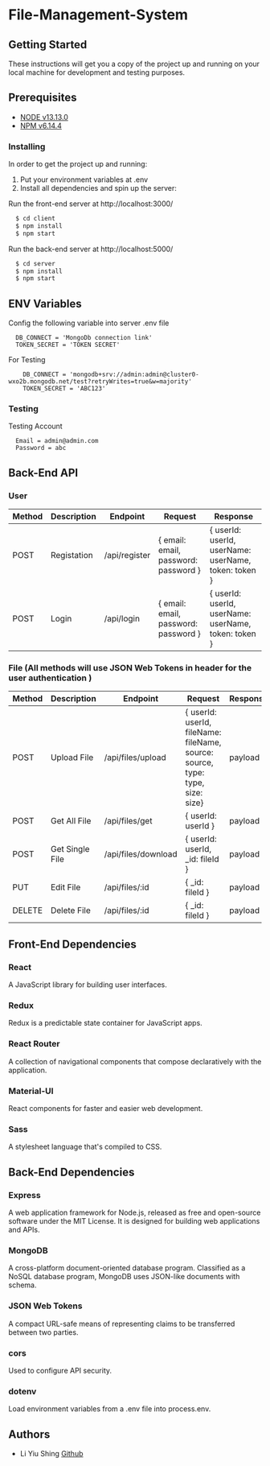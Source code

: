 # File-Management-System

## Getting Started
These instructions will get you a copy of the project up and running on your local machine for development and testing purposes.

## Prerequisites
* [NODE v13.13.0](https://nodejs.org/en/) 
* [NPM v6.14.4](https://www.npmjs.com/get-npm) 


### Installing
In order to get the project up and running:

1. Put your environment variables at .env
2. Install all dependencies and spin up the server: 
  
Run the front-end server at http://localhost:3000/
  ``` javascript
    $ cd client
    $ npm install 
    $ npm start
  ```

Run the back-end server at http://localhost:5000/
  ``` javascript
    $ cd server
    $ npm install 
    $ npm start
  ```

## ENV Variables
Config the following variable into server .env file
  ```
    DB_CONNECT = 'MongoDb connection link'
    TOKEN_SECRET = 'TOKEN SECRET'
  ```

For Testing
```
    DB_CONNECT = 'mongodb+srv://admin:admin@cluster0-wxo2b.mongodb.net/test?retryWrites=true&w=majority'
    TOKEN_SECRET = 'ABC123'
```
### Testing 
Testing Account
  ```
    Email = admin@admin.com
    Password = abc
  ```

## Back-End API

### User 
| Method | Description | Endpoint | Request | Response |
| ------ | ------ | ----- | ----- | ----- | 
| POST   | Registation | /api/register | { email: email, password: password } | { userId: userId, userName: userName, token: token } |
| POST   | Login | /api/login | { email: email, password: password }| { userId: userId, userName: userName, token: token }|


### File (All methods will use JSON Web Tokens in header for the user authentication )
| Method | Description | Endpoint | Request | Response |
| ------ | ------ | ----- | ----- | ----- | 
| POST   | Upload File | /api/files/upload | { userId: userId, fileName: fileName, source: source, type: type, size: size} | payload |
| POST   | Get All File | /api/files/get | { userId: userId } | payload |
| POST   | Get Single File | /api/files/download | { userId: userId, _id: fileId } | payload |
| PUT   | Edit File | /api/files/:id | { _id: fileId } | payload |
| DELETE | Delete File | /api/files/:id | { _id: fileId } | payload |


## Front-End Dependencies

### React
A JavaScript library for building user interfaces.

### Redux
Redux is a predictable state container for JavaScript apps. 

### React Router
A collection of navigational components that compose declaratively with the application.

### Material-UI
React components for faster and easier web development.

### Sass
A stylesheet language that's compiled to CSS.

## Back-End Dependencies

### Express
A web application framework for Node.js, released as free and open-source software under the MIT License. It is designed for building web applications and APIs.

### MongoDB
A cross-platform document-oriented database program. Classified as a NoSQL database program, MongoDB uses JSON-like documents with schema.

### JSON Web Tokens
A compact URL-safe means of representing claims to be transferred between two parties. 

### cors
Used to configure API security.

### dotenv
Load environment variables from a .env file into process.env.

## Authors
* Li Yiu Shing [Github](https://github.com/LiYiuShing)